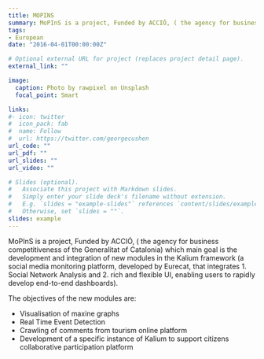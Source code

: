 ```yaml
---
title: MOPINS
summary: MoPInS is a project, Funded by ACCIÓ, ( the agency for business competitiveness of the Generalitat of Catalonia) which main goal is the development and integration of new modules in the Kalium framework (a social media monitoring platform, developed by Eurecat, that integrates 1. Social Network Analysis and 2. rich and flexible UI, enabling users to rapidly develop end-to-end dashboards).
tags:
- European
date: "2016-04-01T00:00:00Z"

# Optional external URL for project (replaces project detail page).
external_link: ""

image:
  caption: Photo by rawpixel on Unsplash
  focal_point: Smart

links:
#- icon: twitter
#  icon_pack: fab
#  name: Follow
#  url: https://twitter.com/georgecushen
url_code: ""
url_pdf: ""
url_slides: ""
url_video: ""

# Slides (optional).
#   Associate this project with Markdown slides.
#   Simply enter your slide deck's filename without extension.
#   E.g. `slides = "example-slides"` references `content/slides/example-slides.md`.
#   Otherwise, set `slides = ""`.
slides: example
---
```


MoPInS is a project, Funded by ACCIÓ, ( the agency for business competitiveness of the Generalitat of Catalonia) which main goal is the development and integration of new modules in the Kalium framework (a social media monitoring platform, developed by Eurecat, that integrates 1. Social Network Analysis and 2. rich and flexible UI, enabling users to rapidly develop end-to-end dashboards).

The objectives of the new modules are:

- Visualisation of maxine graphs
- Real Time Event Detection
- Crawling of comments from tourism online platform
- Development of a specific instance of Kalium to support citizens collaborative participation platform
